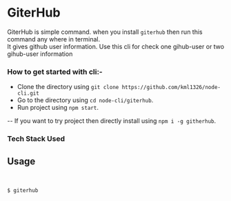 # GiterHub
GiterHub is simple command. when you install `giterhub` then run this command any where in terminal.<br> 
It gives github user information. 
Use this cli for check one gihub-user or two gihub-user information 

### How to get started with cli:-
* Clone the directory using `git clone https://github.com/kml1326/node-cli.git`
* Go to the directory using `cd node-cli/giterhub`.
* Run project using `npm start`. <br>

-- If you want to try project then directly install using `npm i -g githerhub`.

### Tech Stack Used

## Usage ##
<br>

``` $ giterhub ```
